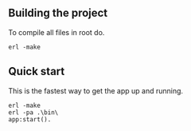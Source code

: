 ## Building the project
To compile all files in root do.
````
erl -make
````

## Quick start
This is the fastest way to get the app up and running.
````
erl -make
erl -pa .\bin\
app:start().
````
